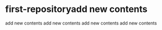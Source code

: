 # first-repositoryadd new contents
add new contents
add new contents
add new contents
add new contents
